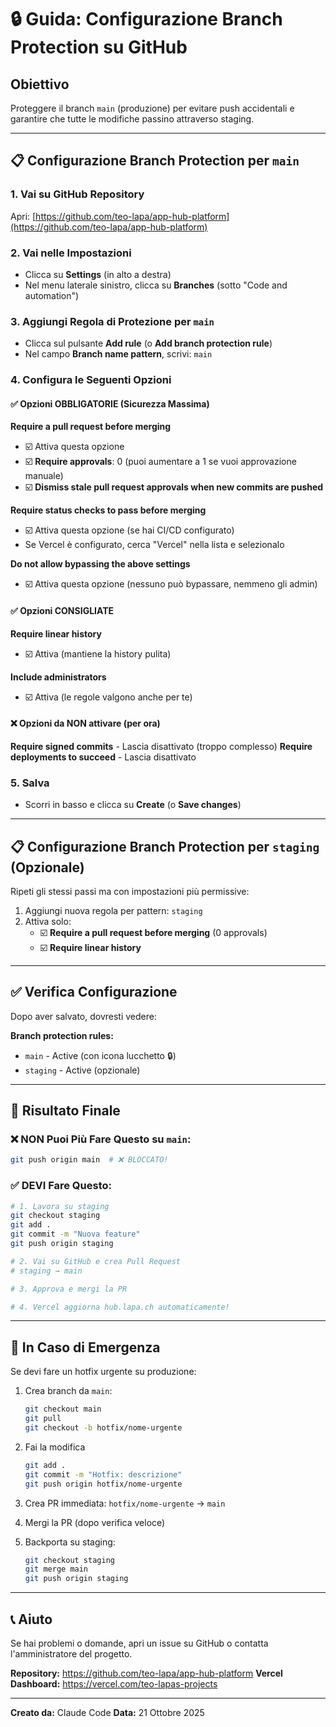 # 🔒 Guida: Configurazione Branch Protection su GitHub

## Obiettivo
Proteggere il branch `main` (produzione) per evitare push accidentali e garantire che tutte le modifiche passino attraverso staging.

---

## 📋 Configurazione Branch Protection per `main`

### 1. Vai su GitHub Repository
Apri: [https://github.com/teo-lapa/app-hub-platform](https://github.com/teo-lapa/app-hub-platform)

### 2. Vai nelle Impostazioni
- Clicca su **Settings** (in alto a destra)
- Nel menu laterale sinistro, clicca su **Branches** (sotto "Code and automation")

### 3. Aggiungi Regola di Protezione per `main`
- Clicca sul pulsante **Add rule** (o **Add branch protection rule**)
- Nel campo **Branch name pattern**, scrivi: `main`

### 4. Configura le Seguenti Opzioni

#### ✅ Opzioni OBBLIGATORIE (Sicurezza Massima)

**Require a pull request before merging**
- ☑️ Attiva questa opzione
- ☑️ **Require approvals**: 0 (puoi aumentare a 1 se vuoi approvazione manuale)
- ☑️ **Dismiss stale pull request approvals when new commits are pushed**

**Require status checks to pass before merging**
- ☑️ Attiva questa opzione (se hai CI/CD configurato)
- Se Vercel è configurato, cerca "Vercel" nella lista e selezionalo

**Do not allow bypassing the above settings**
- ☑️ Attiva questa opzione (nessuno può bypassare, nemmeno gli admin)

#### ✅ Opzioni CONSIGLIATE

**Require linear history**
- ☑️ Attiva (mantiene la history pulita)

**Include administrators**
- ☑️ Attiva (le regole valgono anche per te)

#### ❌ Opzioni da NON attivare (per ora)

**Require signed commits** - Lascia disattivato (troppo complesso)
**Require deployments to succeed** - Lascia disattivato

### 5. Salva
- Scorri in basso e clicca su **Create** (o **Save changes**)

---

## 📋 Configurazione Branch Protection per `staging` (Opzionale)

Ripeti gli stessi passi ma con impostazioni più permissive:

1. Aggiungi nuova regola per pattern: `staging`
2. Attiva solo:
   - ☑️ **Require a pull request before merging** (0 approvals)
   - ☑️ **Require linear history**

---

## ✅ Verifica Configurazione

Dopo aver salvato, dovresti vedere:

**Branch protection rules:**
- `main` - Active (con icona lucchetto 🔒)
- `staging` - Active (opzionale)

---

## 🎯 Risultato Finale

### ❌ NON Puoi Più Fare Questo su `main`:
```bash
git push origin main  # ❌ BLOCCATO!
```

### ✅ DEVI Fare Questo:
```bash
# 1. Lavora su staging
git checkout staging
git add .
git commit -m "Nuova feature"
git push origin staging

# 2. Vai su GitHub e crea Pull Request
# staging → main

# 3. Approva e mergi la PR

# 4. Vercel aggiorna hub.lapa.ch automaticamente!
```

---

## 🚨 In Caso di Emergenza

Se devi fare un hotfix urgente su produzione:

1. Crea branch da `main`:
   ```bash
   git checkout main
   git pull
   git checkout -b hotfix/nome-urgente
   ```

2. Fai la modifica
   ```bash
   git add .
   git commit -m "Hotfix: descrizione"
   git push origin hotfix/nome-urgente
   ```

3. Crea PR immediata: `hotfix/nome-urgente` → `main`

4. Mergi la PR (dopo verifica veloce)

5. Backporta su staging:
   ```bash
   git checkout staging
   git merge main
   git push origin staging
   ```

---

## 📞 Aiuto

Se hai problemi o domande, apri un issue su GitHub o contatta l'amministratore del progetto.

**Repository:** https://github.com/teo-lapa/app-hub-platform
**Vercel Dashboard:** https://vercel.com/teo-lapas-projects

---

**Creato da:** Claude Code
**Data:** 21 Ottobre 2025
